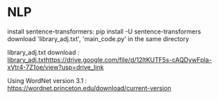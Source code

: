 # NLP


install  sentence-transformers:  pip install -U sentence-transformers
download 'library_adj.txt', 'main_code.py' in the same directory

library_adj.txt download : [library_adj.txt](https://drive.google.com/file/d/12ltKUTF5s-cAQDywFpla-xVtr4-7Z1oe/view?usp=drive_link)https://drive.google.com/file/d/12ltKUTF5s-cAQDywFpla-xVtr4-7Z1oe/view?usp=drive_link

Using WordNet version 3.1 : https://wordnet.princeton.edu/download/current-version 
